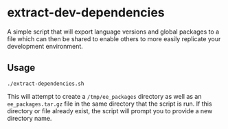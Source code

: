 # extract-dev-dependencies

A simple script that will export language versions and global packages to a file which can then be shared to enable others to more easily replicate your development environment.

## Usage

````
./extract-dependencies.sh
````
This will attempt to create a `/tmp/ee_packages` directory as well as an `ee_packages.tar.gz` file in the same directory that the script is run. If this directory or file already exist, the script will prompt you to provide a new directory name.
